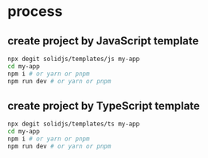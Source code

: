 # process

## create project by JavaScript template

```sh
npx degit solidjs/templates/js my-app
cd my-app
npm i # or yarn or pnpm
npm run dev # or yarn or pnpm
```

## create project by TypeScript template

```sh
npx degit solidjs/templates/ts my-app
cd my-app
npm i # or yarn or pnpm
npm run dev # or yarn or pnpm
```
